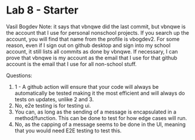 # Lab 8 - Starter
Vasil Bogdev 
Note: it says that vbnqwe did the last commit, but vbnqwe is the account that I use for personal nonschool projects. If you search up the account, you will find that name from the profile is vbogdev2. For some reason, even if I sign out on github desktop and sign into my school account, it still lists all commits as done by vbnqwe. If necessary, I can prove that vbnqwe is my account as the email that I use for that github account is the email that I use for all non-school stuff.

Questions:
1) 1 - A github action will ensure that your code will always be automatically be tested making it the most efficient and will always do tests on updates, unlike 2 and 3.
2) No, e2e testing is for testing ui.
3) You can, as long as the sending of a message is encapsulated in a method/function. This can be done to test for how edge cases will run.
4) No, as the capping of a message seems to be done in the UI, meaning that you would need E2E testing to test this.
